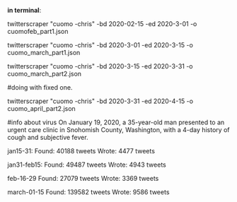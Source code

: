 
__in terminal__:


twitterscraper "cuomo -chris" -bd 2020-02-15 -ed 2020-3-01 -o cuomofeb_part1.json

twitterscraper "cuomo -chris" -bd 2020-3-01 -ed 2020-3-15 -o cuomo_march_part1.json

twitterscraper "cuomo -chris" -bd 2020-3-15 -ed 2020-3-31 -o cuomo_march_part2.json



#doing with fixed one.

twitterscraper "cuomo -chris" -bd 2020-3-31 -ed 2020-4-15 -o cuomo_april_part2.json


#info about virus
On January 19, 2020, a 35-year-old man presented to an urgent care clinic in Snohomish County, Washington, with a 4-day history of cough and subjective fever.


jan15-31:
Found: 40188 tweets
Wrote: 4477 tweets

jan31-feb15:
Found: 49487 tweets
Wrote: 4943 tweets

feb-16-29
Found: 27079 tweets
Wrote: 3369 tweets

march-01-15
Found: 139582 tweets
Wrote: 9586 tweets
